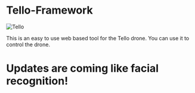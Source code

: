 # Tello-Framework

![Tello](https://github.com/as-squirrel/Tello-Framework/assets/114065413/c2a4dd4e-2994-4095-9677-e9431676dd41)

This is an easy to use web based tool for the Tello drone. You can use it to control the drone. 

# Updates are coming like facial recognition!
